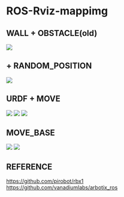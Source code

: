 # ROS-Rviz-mappimg

## WALL + OBSTACLE(old)
![](https://i.imgur.com/QYBz8qp.png)
## + RANDOM_POSITION
![](https://i.imgur.com/cEQSPT3.png)
## URDF + MOVE
![](https://i.imgur.com/Ydbd1eg.png)
![](https://i.imgur.com/2PcYm85.png)
![](https://i.imgur.com/cLocQgd.png)
## MOVE_BASE
![](https://i.imgur.com/e9w9yHX.png)
![](https://i.imgur.com/qYoMPW3.png)
## REFERENCE
https://github.com/pirobot/rbx1
https://github.com/vanadiumlabs/arbotix_ros
